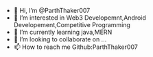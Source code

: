- 👋 Hi, I’m @ParthThaker007
- 👀 I’m interested in Web3 Developemnt,Android Developement,Competitive Programming 
- 🌱 I’m currently learning java,MERN
- 💞️ I’m looking to collaborate on ...
- 📫 How to reach me Github:ParthThaker007

<!---
ParthThaker007/ParthThaker007 is a ✨ special ✨ repository because its `README.md` (this file) appears on your GitHub profile.
You can click the Preview link to take a look at your changes.
--->
